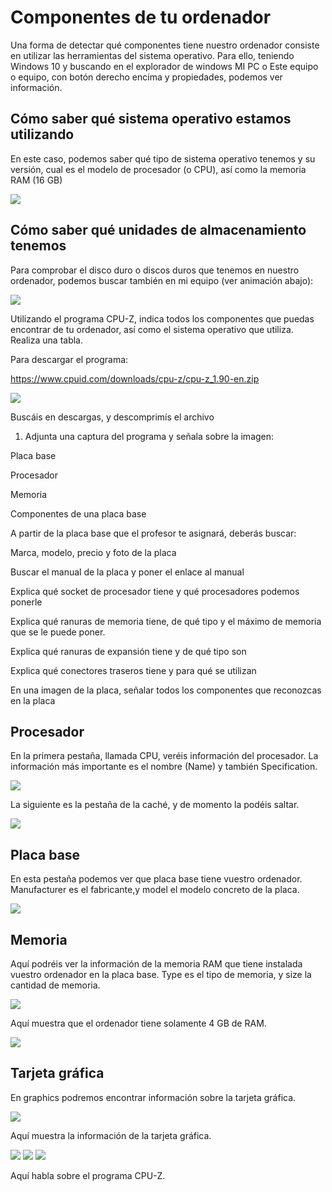 # Componentes de tu ordenador

Una forma de detectar qué componentes tiene nuestro ordenador consiste en utilizar las herramientas del sistema operativo. Para ello, teniendo Windows 10 y buscando en el explorador de windows MI PC o Este equipo o equipo, con botón derecho encima y propiedades, podemos ver información.

## Cómo saber qué sistema operativo estamos utilizando

En este caso, podemos saber qué tipo de sistema operativo tenemos y su versión, cual es el modelo de procesador (o CPU), así como la memoria RAM (16 GB)

<img src="media/image1.png" id="image1">

## Cómo saber qué unidades de almacenamiento tenemos

Para comprobar el disco duro o discos duros que tenemos en nuestro ordenador, podemos buscar también en mi equipo (ver animación abajo):

<img src="media/image2.gif" id="image2">

Utilizando el programa CPU-Z, indica todos los componentes que puedas encontrar de tu ordenador, así como el sistema operativo que utiliza. Realiza una tabla.

Para descargar el programa:

 https://www.cpuid.com/downloads/cpu-z/cpu-z_1.90-en.zip

<img src="media/image3.png" id="image3">

Buscáis en descargas, y descomprimís el archivo

1. Adjunta una captura del programa y señala sobre la imagen:

Placa base

Procesador

Memoria

Componentes de una placa base 

 A partir de la placa base que el profesor te asignará, deberás buscar:

Marca, modelo, precio y foto de la placa

Buscar el manual de la placa y poner el enlace al manual

Explica qué socket de procesador tiene y qué procesadores podemos ponerle

Explica qué ranuras de memoria tiene, de qué tipo y el máximo de memoria que se le puede poner.

Explica qué ranuras de expansión tiene y de qué tipo son

Explica qué conectores traseros tiene y para qué se utilizan

En una imagen de la placa, señalar todos los componentes que reconozcas en la placa

## Procesador 

En la primera pestaña, llamada CPU, veréis información del procesador. La información más importante es el nombre (Name) y también Specification.

<img src="media/image4.png" id="image4">

La siguiente es la pestaña de la caché, y de momento la podéis saltar.

<img src="media/image5.png" id="image5">

## Placa base

En esta pestaña podemos ver que placa base tiene vuestro ordenador. Manufacturer es el fabricante,y model el modelo concreto de la placa.

<img src="media/image6.png" id="image6">

## Memoria

Aquí podréis ver la información de la memoria RAM que tiene instalada vuestro ordenador en la placa base. Type es el tipo de memoria, y size la cantidad de memoria.

<img src="media/image7.png" id="image7">

Aquí muestra que el ordenador tiene solamente 4 GB de RAM.

<img src="media/image8.png" id="image8">

## Tarjeta gráfica

En graphics podremos encontrar información sobre la tarjeta gráfica.

<img src="media/image9.png" id="image9">

Aquí muestra la información de la tarjeta gráfica.

<img src="media/image10.png" id="image10">

<img src="media/image11.png" id="image11">

<img src="media/image12.png" id="image12">

Aquí habla sobre el programa CPU-Z.